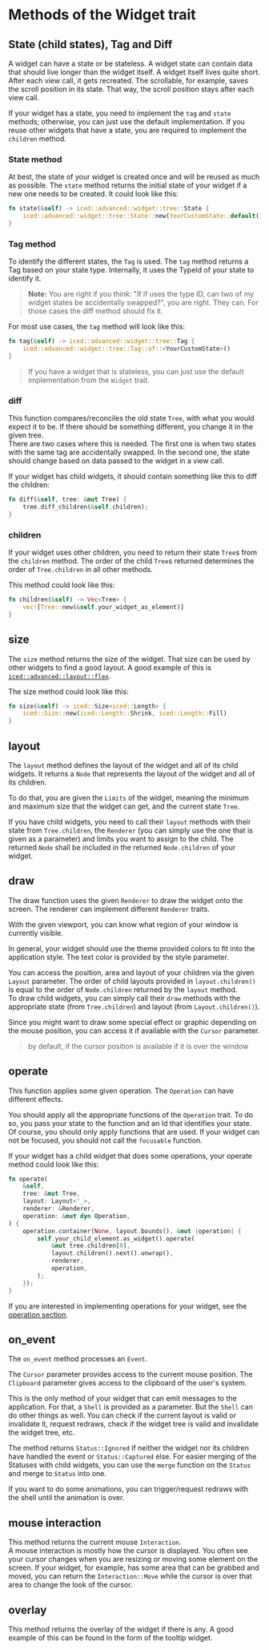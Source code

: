 # Methods of the Widget trait

## State (child states), Tag and Diff

A widget can have a state or be stateless. A widget state can contain data that should live longer than the widget itself. A widget itself lives quite short. After each view call, it gets recreated. The scrollable, for example, saves the scroll position in its state. That way, the scroll position stays after each view call.

If your widget has a state, you need to implement the `tag` and `state` methods; otherwise, you can just use the default implementation. If you reuse other widgets that have a state, you are required to implement the `children` method.

### State method

At best, the state of your widget is created once and will be reused as much as possible. The `state` method returns the initial state of your widget if a new one needs to be created. It could look like this:
```rs
fn state(&self) -> iced::advanced::widget::tree::State {
	iced::advanced::widget::tree::State::new(YourCustomState::default())
}
```

### Tag method

To identify the different states, the `Tag` is used. The `tag` method returns a Tag based on your state type. Internally, it uses the TypeId of your state to identify it. 

> **Note:** You are right if you think: "If if uses the type ID, can two of my widget states be accidentally swapped?", you are right. They can. For those cases the diff method should fix it.

For most use cases, the `tag` method will look like this:
```rs
fn tag(&self) -> iced::advanced::widget::tree::Tag {
	iced::advanced::widget::tree::Tag::of::<YourCustomState>()
}
```

> If you have a widget that is stateless, you can just use the default implementation from the `Widget` trait.

### diff

This function compares/reconciles the old state `Tree`, with what you would expect it to be. If there should be something different, you change it in the given tree.  
There are two cases where this is needed. The first one is when two states with the same tag are accidentally swapped. In the second one, the state should change based on data passed to the widget in a view call.

If your widget has child widgets, it should contain something like this to diff the children:
```rs
fn diff(&self, tree: &mut Tree) {
	tree.diff_children(&self.children);
}
```

### children

If your widget uses other children, you need to return their state `Tree`s from the `children` method. The order of the child `Tree`s returned determines the order of `Tree.children` in all other methods.

This method could look like this:
```rs
fn children(&self) -> Vec<Tree> {
	vec![Tree::new(&self.your_widget_as_element)]
}
```

## size

The `size` method returns the size of the widget. That size can be used by other widgets to find a good layout. A good example of this is [`iced::advanced::layout::flex`](https://docs.rs/iced/latest/iced/advanced/layout/flex/index.html).

The size method could look like this:
```rs
fn size(&self) -> iced::Size<iced::Length> {
    iced::Size::new(iced::Length::Shrink, iced::Length::Fill)
}
```

## layout

The `layout` method defines the layout of the widget and all of its child widgets. It returns a `Node` that represents the layout of the widget and all of its children.

To do that, you are given the `Limits` of the widget, meaning the minimum and maximum size that the widget can get, and the current state `Tree`.

If you have child widgets, you need to call their `layout` methods with their state from `Tree.children`, the `Renderer` (you can simply use the one that is given as a parameter) and limits you want to assign to the child. The returned `Node` shall be included in the returned `Node.children` of your widget.

## draw

The draw function uses the given `Renderer` to draw the widget onto the screen. The renderer can implement different `Renderer` traits.

With the given viewport, you can know what region of your window is currently visible.

In general, your widget should use the theme provided colors to fit into the application style. The text color is provided by the style parameter.

You can access the position, area and layout of your children via the given `Layout` parameter. The order of child layouts provided in `layout.children()` is equal to the order of `Node.children` returned by the `layout` method.  
To draw child widgets, you can simply call their `draw` methods with the appropriate state (from `Tree.children`) and layout (from `Layout.children()`).

Since you might want to draw some special effect or graphic depending on the mouse position, you can access it if available with the `Cursor` parameter.

> by default, if the cursor position is available if it is over the window

## operate

This function applies some given operation.
The `Operation` can have different effects.

You should apply all the appropriate functions of the `Operation` trait. To do so, you pass your state to the function and an Id that identifies your state.
Of course, you should only apply functions that are used. If your widget can not be focused, you should not call the `focusable` function.

If your widget has a child widget that does some operations, your operate method could look like this:
```rs
fn operate(
	&self,
	tree: &mut Tree,
	layout: Layout<'_>,
	renderer: &Renderer,
	operation: &mut dyn Operation,
) {
	operation.container(None, layout.bounds(), &mut |operation| {
		self.your_child_element.as_widget().operate(
			&mut tree.children[0],
			layout.children().next().unwrap(),
			renderer,
			operation,
		);
	});
}
```

If you are interested in implementing operations for your widget, see the [operation section](./operations.md).

## on_event

The `on_event` method processes an `Event`.

The `Cursor` parameter provides access to the current mouse position.
The `Clipboard` parameter gives access to the clipboard of the user's system.

This is the only method of your widget that can emit messages to the application. For that, a `Shell` is provided as a parameter.
But the `Shell` can do other things as well. You can check if the current layout is valid or invalidate it, request redraws, check if the widget tree is valid and invalidate the widget tree, etc.

The method returns `Status::Ignored` if neither the widget nor its children have handled the event or `Status::Captured` else.
For easier merging of the Statuses with child widgets, you can use the `merge` function on the `Status` and merge to `Status` into one.

If you want to do some animations, you can trigger/request redraws with the shell until the animation is over.

## mouse interaction

This method returns the current mouse `Interaction`.  
A mouse interaction is mostly how the cursor is displayed. You often see your cursor changes when you are resizing or moving some element on the screen.
If your widget, for example, has some area that can be grabbed and moved, you can return the `Interaction::Move` while the cursor is over that area to change the look of the cursor.

## overlay

This method returns the overlay of the widget if there is any. A good example of this can be found in the form of the tooltip widget.
